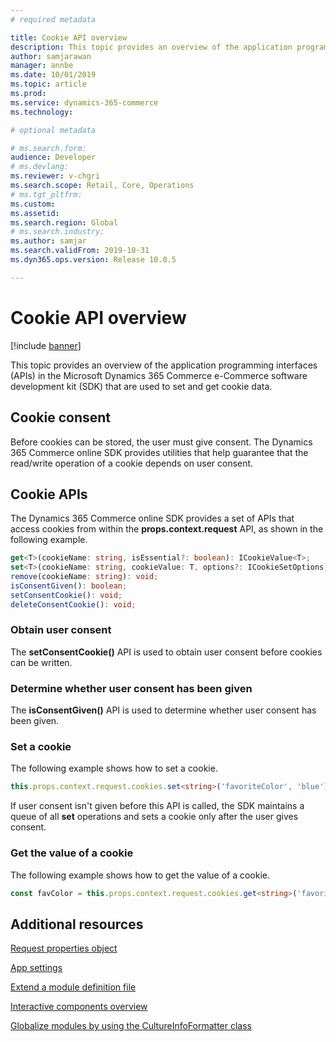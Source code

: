 ```yaml
---
# required metadata

title: Cookie API overview
description: This topic provides an overview of the application programming interfaces (APIs) in the Microsoft Dynamics 365 Commerce e-Commerce software development kit (SDK) that are used to set and get cookie data.
author: samjarawan
manager: annbe
ms.date: 10/01/2019
ms.topic: article
ms.prod: 
ms.service: dynamics-365-commerce
ms.technology: 

# optional metadata

# ms.search.form: 
audience: Developer
# ms.devlang: 
ms.reviewer: v-chgri
ms.search.scope: Retail, Core, Operations
# ms.tgt_pltfrm: 
ms.custom: 
ms.assetid: 
ms.search.region: Global
# ms.search.industry: 
ms.author: samjar
ms.search.validFrom: 2019-10-31
ms.dyn365.ops.version: Release 10.0.5

---
```

# Cookie API overview

[!include [banner](../includes/banner.md)]

This topic provides an overview of the application programming interfaces (APIs) in the Microsoft Dynamics 365 Commerce e-Commerce software development kit (SDK) that are used to set and get cookie data.

## Cookie consent

Before cookies can be stored, the user must give consent. The Dynamics 365 Commerce online SDK provides utilities that help guarantee that the read/write operation of a cookie depends on user consent.

##  Cookie APIs

The Dynamics 365 Commerce online SDK provides a set of APIs that access cookies from within the **props.context.request** API, as shown in the following example.

```typescript
get<T>(cookieName: string, isEssential?: boolean): ICookieValue<T>;
set<T>(cookieName: string, cookieValue: T, options?: ICookieSetOptions): void;
remove(cookieName: string): void;
isConsentGiven(): boolean;
setConsentCookie(): void;
deleteConsentCookie(): void;
```

### Obtain user consent

The **setConsentCookie()** API is used to obtain user consent before cookies can be written.

### Determine whether user consent has been given

The **isConsentGiven()** API is used to determine whether user consent has been given.

### Set a cookie

The following example shows how to set a cookie.

```typescript
this.props.context.request.cookies.set<string>('favoriteColor', 'blue');
``` 

If user consent isn't given before this API is called, the SDK maintains a queue of all **set** operations and sets a cookie only after the user gives consent.

### Get the value of a cookie

The following example shows how to get the value of a cookie.

```typescript
const favColor = this.props.context.request.cookies.get<string>('favoriteColor');
```
## Additional resources

[Request properties object](request-properties-object.md)

[App settings](app-settings.md)

[Extend a module definition file](extend-module-definition.md)

[Interactive components overview](interactive-components.md)

[Globalize modules by using the CultureInfoFormatter class](globalize-modules.md)
